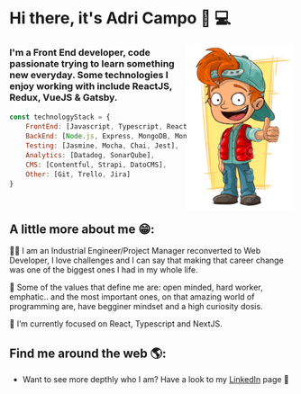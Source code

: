 # Hi there, it's Adri Campo 👋 💻

<img src="https://github.com/adricampo/adricampo/blob/master/image2.png" alt="caricatura de un chico" width="190px" height="295px" align="right">

### I'm a Front End developer, code passionate trying to learn something new everyday. Some technologies I enjoy working with include ReactJS, Redux, VueJS & Gatsby. 

```javascript
const technologyStack = { 
    FrontEnd: [Javascript, Typescript, React, Redux, Gatsby, NextJS],
    BackEnd: [Node.js, Express, MongoDB, Mongoose, GraphQL, Postman, Swagger],
    Testing: [Jasmine, Mocha, Chai, Jest],
    Analytics: [Datadog, SonarQube],
    CMS: [Contentful, Strapi, DatoCMS],
    Other: [Git, Trello, Jira]
}
```

</br>

## A little more about me 😁:

👨‍💻 I am an Industrial Engineer/Project Manager reconverted to Web Developer, I love challenges and I can say that making that career change was one of the biggest ones I had in my whole life. 

👋 Some of the values that define me are: open minded, hard worker, emphatic.. and the most important ones, on that amazing world of programming are, have begginer mindset and a high curiosity dosis.

🌱 I’m currently focused on React, Typescript and NextJS.

## Find me around the web 🌎:

- Want to see more depthly who I am? Have a look to my <a href="https://www.linkedin.com/in/adricampo/">LinkedIn</a> page 💼
